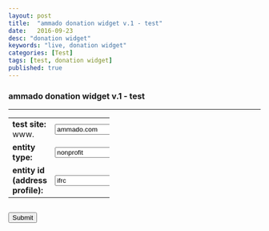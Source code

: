```yaml
---
layout: post
title:  "ammado donation widget v.1 - test"
date:   2016-09-23
desc: "donation widget"
keywords: "live, donation widget"
categories: [Test]
tags: [test, donation widget]
published: true
---
```


### ammado donation widget v.1 - test

___

<form name="myform" action="{{"/donate/" | prepend: site.baseurl }}" method="GET">
<table style="width:40%; " align="center" cellpadding="10">
<tr>
<td><strong>test site: </strong>www.</td>
<td><input id="testUrl" type="text" name="testUrl" value="ammado.com" onfocus="if(this.value == 'ammado.com') { this.value = ''; }" onblur="if(this.value == '') { this.value = 'ammado.com'; }"></td>
</tr>
<tr>
<td><strong>entity type: </strong></td>
<td><input id="entityType" type="text" name="entityType" value="nonprofit" onfocus="if(this.value == 'nonprofit') { this.value = ''; }" onblur="if(this.value == '') { this.value = 'nonprofit'; }"></td>
</tr>
<tr>
<td><strong>entity id (address profile):</strong></td>
<td><input id="entityID" type="text" name="entityID" value="ifrc" onfocus="if(this.value == 'ifrc') { this.value = ''; }" onblur="if(this.value == '') { this.value = 'ifrc'; }"></td>
</tr>

</table>

<div class="text-center article-title">
<h2>
<input id="submit" type="submit" value="Submit">

</h2>
</div>

</form>